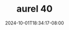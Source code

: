 --- 
title: "aurel 40"
description: "download bokep aurel 40 full durasi panjang baru"
date: 2024-10-01T18:34:17-08:00
file_code: "ibm53rqpv773"
draft: false
cover: "h282y5s6ate5ggvw.jpg"
tags: ["aurel", "bokep-indo", "bokep-viral", "bokep-ig"]
length: 218
fld_id: "1390211"
foldername: "Aurelnewalbum"
categories: ["Aurelnewalbum"]
views: 11
---